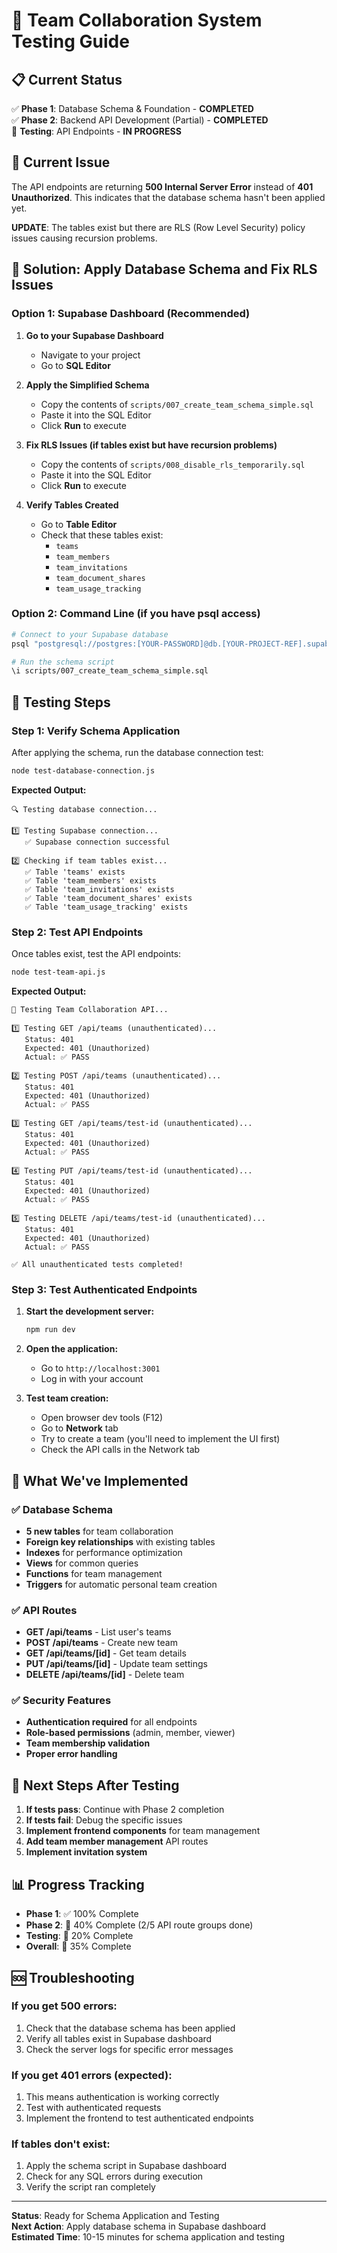 # 🧪 Team Collaboration System Testing Guide

## 📋 Current Status

✅ **Phase 1**: Database Schema & Foundation - **COMPLETED**  
✅ **Phase 2**: Backend API Development (Partial) - **COMPLETED**  
🔄 **Testing**: API Endpoints - **IN PROGRESS**  

## 🚨 Current Issue

The API endpoints are returning **500 Internal Server Error** instead of **401 Unauthorized**. This indicates that the database schema hasn't been applied yet.

**UPDATE**: The tables exist but there are RLS (Row Level Security) policy issues causing recursion problems.

## 🔧 Solution: Apply Database Schema and Fix RLS Issues

### Option 1: Supabase Dashboard (Recommended)

1. **Go to your Supabase Dashboard**
   - Navigate to your project
   - Go to **SQL Editor**

2. **Apply the Simplified Schema**
   - Copy the contents of `scripts/007_create_team_schema_simple.sql`
   - Paste it into the SQL Editor
   - Click **Run** to execute

3. **Fix RLS Issues (if tables exist but have recursion problems)**
   - Copy the contents of `scripts/008_disable_rls_temporarily.sql`
   - Paste it into the SQL Editor
   - Click **Run** to execute

4. **Verify Tables Created**
   - Go to **Table Editor**
   - Check that these tables exist:
     - `teams`
     - `team_members`
     - `team_invitations`
     - `team_document_shares`
     - `team_usage_tracking`

### Option 2: Command Line (if you have psql access)

```bash
# Connect to your Supabase database
psql "postgresql://postgres:[YOUR-PASSWORD]@db.[YOUR-PROJECT-REF].supabase.co:5432/postgres"

# Run the schema script
\i scripts/007_create_team_schema_simple.sql
```

## 🧪 Testing Steps

### Step 1: Verify Schema Application

After applying the schema, run the database connection test:

```bash
node test-database-connection.js
```

**Expected Output:**
```
🔍 Testing database connection...

1️⃣ Testing Supabase connection...
   ✅ Supabase connection successful

2️⃣ Checking if team tables exist...
   ✅ Table 'teams' exists
   ✅ Table 'team_members' exists
   ✅ Table 'team_invitations' exists
   ✅ Table 'team_document_shares' exists
   ✅ Table 'team_usage_tracking' exists
```

### Step 2: Test API Endpoints

Once tables exist, test the API endpoints:

```bash
node test-team-api.js
```

**Expected Output:**
```
🧪 Testing Team Collaboration API...

1️⃣ Testing GET /api/teams (unauthenticated)...
   Status: 401
   Expected: 401 (Unauthorized)
   Actual: ✅ PASS

2️⃣ Testing POST /api/teams (unauthenticated)...
   Status: 401
   Expected: 401 (Unauthorized)
   Actual: ✅ PASS

3️⃣ Testing GET /api/teams/test-id (unauthenticated)...
   Status: 401
   Expected: 401 (Unauthorized)
   Actual: ✅ PASS

4️⃣ Testing PUT /api/teams/test-id (unauthenticated)...
   Status: 401
   Expected: 401 (Unauthorized)
   Actual: ✅ PASS

5️⃣ Testing DELETE /api/teams/test-id (unauthenticated)...
   Status: 401
   Expected: 401 (Unauthorized)
   Actual: ✅ PASS

✅ All unauthenticated tests completed!
```

### Step 3: Test Authenticated Endpoints

1. **Start the development server:**
   ```bash
   npm run dev
   ```

2. **Open the application:**
   - Go to `http://localhost:3001`
   - Log in with your account

3. **Test team creation:**
   - Open browser dev tools (F12)
   - Go to **Network** tab
   - Try to create a team (you'll need to implement the UI first)
   - Check the API calls in the Network tab

## 🎯 What We've Implemented

### ✅ Database Schema
- **5 new tables** for team collaboration
- **Foreign key relationships** with existing tables
- **Indexes** for performance optimization
- **Views** for common queries
- **Functions** for team management
- **Triggers** for automatic personal team creation

### ✅ API Routes
- **GET /api/teams** - List user's teams
- **POST /api/teams** - Create new team
- **GET /api/teams/[id]** - Get team details
- **PUT /api/teams/[id]** - Update team settings
- **DELETE /api/teams/[id]** - Delete team

### ✅ Security Features
- **Authentication required** for all endpoints
- **Role-based permissions** (admin, member, viewer)
- **Team membership validation**
- **Proper error handling**

## 🚀 Next Steps After Testing

1. **If tests pass**: Continue with Phase 2 completion
2. **If tests fail**: Debug the specific issues
3. **Implement frontend components** for team management
4. **Add team member management** API routes
5. **Implement invitation system**

## 📊 Progress Tracking

- **Phase 1**: ✅ 100% Complete
- **Phase 2**: 🔄 40% Complete (2/5 API route groups done)
- **Testing**: 🔄 20% Complete
- **Overall**: 🔄 35% Complete

## 🆘 Troubleshooting

### If you get 500 errors:
1. Check that the database schema has been applied
2. Verify all tables exist in Supabase dashboard
3. Check the server logs for specific error messages

### If you get 401 errors (expected):
1. This means authentication is working correctly
2. Test with authenticated requests
3. Implement the frontend to test authenticated endpoints

### If tables don't exist:
1. Apply the schema script in Supabase dashboard
2. Check for any SQL errors during execution
3. Verify the script ran completely

---

**Status**: Ready for Schema Application and Testing  
**Next Action**: Apply database schema in Supabase dashboard  
**Estimated Time**: 10-15 minutes for schema application and testing
